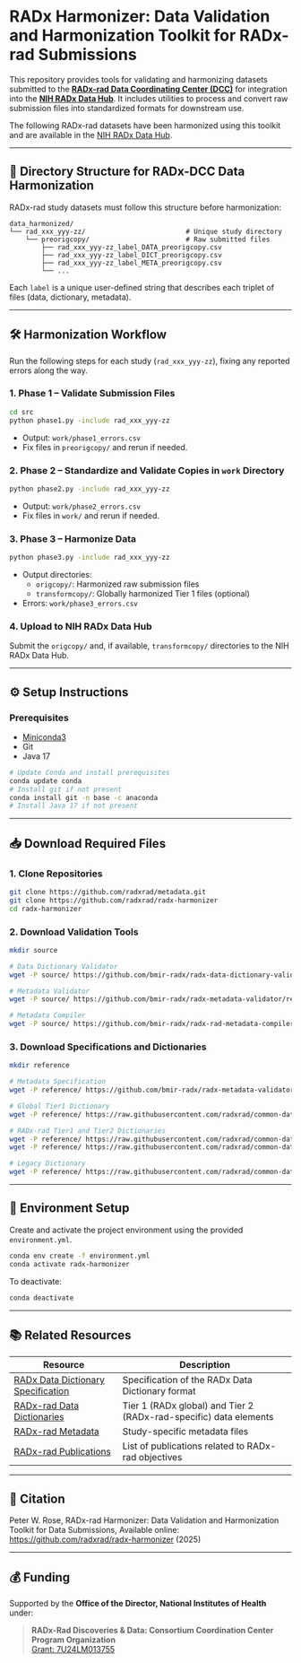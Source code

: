 # RADx Harmonizer: Data Validation and Harmonization Toolkit for RADx-rad Submissions

This repository provides tools for validating and harmonizing datasets submitted to the **[RADx-rad Data Coordinating Center (DCC)](https://www.radxrad.org/)** for integration into the **[NIH RADx Data Hub](https://radxdatahub.nih.gov/)**. It includes utilities to process and convert raw submission files into standardized formats for downstream use.

The following RADx-rad datasets have been harmonized using this toolkit and are available in the [NIH RADx Data Hub](https://radxdatahub.nih.gov/studyExplorer/studies?&facets=%5B%7B%22name%22:%22dcc%22,%22facets%22:%5B%22RADx-rad%22%5D%7D,%7B%22name%22:%22has_data_files%22,%22facets%22:%5B%22Yes%22%5D%7D%5D&sort=asc&prop=title&page=1&size=50&view=table).


---

## 📂 Directory Structure for RADx-DCC Data Harmonization

RADx-rad study datasets must follow this structure before harmonization:

```
data_harmonized/
└── rad_xxx_yyy-zz/                         # Unique study directory
    └── preorigcopy/                        # Raw submitted files
        ├── rad_xxx_yyy-zz_label_DATA_preorigcopy.csv
        ├── rad_xxx_yyy-zz_label_DICT_preorigcopy.csv
        ├── rad_xxx_yyy-zz_label_META_preorigcopy.csv
        └── ...
```
Each `label` is a unique user-defined string that describes each triplet of files (data, dictionary, metadata).

---

## 🛠 Harmonization Workflow

Run the following steps for each study (`rad_xxx_yyy-zz`), fixing any reported errors along the way.

### 1. Phase 1 – Validate Submission Files
```bash
cd src
python phase1.py -include rad_xxx_yyy-zz
```
- Output: `work/phase1_errors.csv`
- Fix files in `preorigcopy/` and rerun if needed.

### 2. Phase 2 – Standardize and Validate Copies in `work` Directory
```bash
python phase2.py -include rad_xxx_yyy-zz
```
- Output: `work/phase2_errors.csv`
- Fix files in `work/` and rerun if needed.

### 3. Phase 3 – Harmonize Data
```bash
python phase3.py -include rad_xxx_yyy-zz
```
- Output directories:
  - `origcopy/`: Harmonized raw submission files
  - `transformcopy/`: Globally harmonized Tier 1 files (optional)
- Errors: `work/phase3_errors.csv`

### 4. Upload to NIH RADx Data Hub
Submit the `origcopy/` and, if available, `transformcopy/` directories to the NIH RADx Data Hub.

---

## ⚙️ Setup Instructions

### Prerequisites

- [Miniconda3](https://docs.conda.io/en/latest/miniconda.html)
- Git
- Java 17

```bash
# Update Conda and install prerequisites
conda update conda
# Install git if not present
conda install git -n base -c anaconda
# Install Java 17 if not present
```

---

## 📥 Download Required Files

### 1. Clone Repositories
```bash
git clone https://github.com/radxrad/metadata.git
git clone https://github.com/radxrad/radx-harmonizer
cd radx-harmonizer
```

### 2. Download Validation Tools
```bash
mkdir source

# Data Dictionary Validator
wget -P source/ https://github.com/bmir-radx/radx-data-dictionary-validator/releases/download/v1.3.4/radx-data-dictionary-validator-app-1.3.4.jar

# Metadata Validator
wget -P source/ https://github.com/bmir-radx/radx-metadata-validator/releases/download/v1.0.6/radx-metadata-validator-app-1.0.6.jar

# Metadata Compiler
wget -P source/ https://github.com/bmir-radx/radx-rad-metadata-compiler/releases/download/v1.0.3/radx-rad-metadata-compiler-1.0.3.jar
```

### 3. Download Specifications and Dictionaries
```bash
mkdir reference

# Metadata Specification
wget -P reference/ https://github.com/bmir-radx/radx-metadata-validator/releases/download/v1.0.6/RADxMetadataSpecification.json

# Global Tier1 Dictionary
wget -P reference/ https://raw.githubusercontent.com/radxrad/common-data-elements/refs/heads/main/cdes/RADx-global_tier1_dict_2025-06-24.csv

# RADx-rad Tier1 and Tier2 Dictionaries
wget -P reference/ https://raw.githubusercontent.com/radxrad/common-data-elements/refs/heads/main/cdes/RADx-rad_tier1_dict_2025-06-24.csv
wget -P reference/ https://raw.githubusercontent.com/radxrad/common-data-elements/refs/heads/main/cdes/RADx-rad_tier2_dict_2025-06-24.csv

# Legacy Dictionary
wget -P reference/ https://raw.githubusercontent.com/radxrad/common-data-elements/refs/heads/main/cdes/RADx-rad_legacy_dict_2025-06-24.csv
```

---

## 🧪 Environment Setup

Create and activate the project environment using the provided `environment.yml`.

```bash
conda env create -f environment.yml
conda activate radx-harmonizer
```

To deactivate:
```bash
conda deactivate
```

---

## 📚 Related Resources

| Resource | Description |
|----------|-------------|
| [RADx Data Dictionary Specification](https://github.com/bmir-radx/radx-data-dictionary-specification/blob/main/radx-data-dictionary-specification.md) | Specification of the RADx Data Dictionary format |
| [RADx-rad Data Dictionaries](https://github.com/radxrad/common-data-elements) | Tier 1 (RADx global) and Tier 2 (RADx-rad-specific) data elements |
| [RADx-rad Metadata](https://github.com/radxrad/metadata) | Study-specific metadata files |
| [RADx-rad Publications](https://github.com/radxrad/radx-destiller/blob/main/publications/radx_rad_related_publications_2025-06-17.csv) | List of publications related to RADx-rad objectives |

---

## 📝 Citation

Peter W. Rose, RADx-rad Harmonizer: Data Validation and Harmonization Toolkit for Data Submissions, Available online: https://github.com/radxrad/radx-harmonizer (2025)

---

## 💰 Funding

Supported by the **Office of the Director, National Institutes of Health** under:

> **RADx-Rad Discoveries & Data: Consortium Coordination Center Program Organization**  
> [Grant: 7U24LM013755](https://reporter.nih.gov/project-details/10745886)